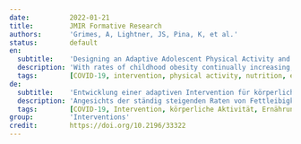 ```yaml
---
date:          2022-01-21
title:         JMIR Formative Research
authors:       'Grimes, A, Lightner, JS, Pina, K, et al.'
status:        default
en:
  subtitle:    'Designing an Adaptive Adolescent Physical Activity and Nutrition Intervention for COVID-19–Related Health Challenges: Formative Research Study'
  description: 'With rates of childhood obesity continually increasing, effective physical activity and nutrition interventions are needed. Formative research is used to tailor interventions to different cultural and geographic contexts and can be vital in adapting intervention strategies in the face of significant disruptive circumstances (like COVID-19). We conducted formative research via in-person and web-based focus groups among middle schoolers and parents to better understand the facilitators and barriers to physical activity and fruit and vegetable consumption and to inform the design of a large intervention for a low-income, urban setting in the US Midwest. We conducted 2 phases of qualitative focus groups with parents (n=20) and 6th-9th grade middle schoolers (n=23). Phase 1 was conducted prior to the COVID-19 pandemic in late 2019, and phase 2 was conducted during the COVID-19 pandemic in the summer of 2020. Focus groups were transcribed and thematically coded using the Dedoose software. The main facilitators of physical activity prior to the pandemic included the opportunity to have fun, peer influence, competition (for some), and incentives, while the main barriers to physical activity were time constraints and social discomfort. The main facilitators of eating fruits and vegetables included parental influence, preparation technique, and convenience, while barriers included dislike of vegetables, time constraints, and preparation or freshness. During the pandemic, facilitators of physical activity remained the same, while additional barriers to physical activity such as lack of motivation and limited time spent outside of the home were reported. For fruit and vegetable consumption, both facilitators and barriers remained the same for both time periods. Additionally, for some participants, the pandemic offered an opportunity to offer more fruits and vegetables to middle schoolers throughout the day. Some themes identified were common to those reported in previous studies, such as peer influence on physical activity and parental influence on fruit and vegetable consumption. Novel themes such as lack of motivation to be active and limited time outside the home helped improve intervention adaptation, specifically during the COVID-19 pandemic. The continuity of formative research after a major unexpected change in the intervention context can be essential in targeting areas of an intervention that can be retained and those that need to be adjusted. '
  tags:        [COVID-19, intervention, physical activity, nutrition, exercise, young adult, teenager]
de:
  subtitle:    'Entwicklung einer adaptiven Intervention für körperliche Aktivität und Ernährung bei Jugendlichen mit COVID-19-bedingten Gesundheitsproblemen: Formative Forschungsstudie'
  description: 'Angesichts der ständig steigenden Raten von Fettleibigkeit bei Kindern werden wirksame Maßnahmen für körperliche Bewegung und Ernährung benötigt. Formative Forschung wird eingesetzt, um Interventionen auf unterschiedliche kulturelle und geografische Kontexte zuzuschneiden, und kann bei der Anpassung von Interventionsstrategien angesichts erheblicher Störfaktoren (wie COVID-19) entscheidend sein. Wir führten formative Forschung mittels persönlicher und webbasierter Fokusgruppen unter Mittelschülern und Eltern durch, um die Faktoren und Hindernisse für körperliche Aktivität und den Verzehr von Obst und Gemüse besser zu verstehen und die Gestaltung einer umfangreichen Intervention in einem städtischen Umfeld mit niedrigem Einkommen im Mittleren Westen der USA zu unterstützen. Wir führten 2 Phasen qualitativer Fokusgruppen mit Eltern (n=20) und Mittelschülern der 6. bis 9. Klasse (n=23) durch. Phase 1 wurde vor der COVID-19-Pandemie Ende 2019 und Phase 2 während der COVID-19-Pandemie im Sommer 2020 durchgeführt. Die Fokusgruppen wurden transkribiert und mit Hilfe der Software Dedoose thematisch kodiert. Zu den wichtigsten Faktoren, die körperliche Aktivität vor der Pandemie förderten, gehörten die Möglichkeit, Spaß zu haben, der Einfluss von Gleichaltrigen, Wettbewerb (für einige) und Anreize, während die wichtigsten Hindernisse für körperliche Aktivität Zeitmangel und soziales Unbehagen waren. Zu den wichtigsten Faktoren, die den Verzehr von Obst und Gemüse begünstigten, gehörten der Einfluss der Eltern, die Zubereitungsart und die Bequemlichkeit, während zu den Hindernissen die Abneigung gegen Gemüse, Zeitmangel und die Zubereitung oder Frische zählten. Während der Pandemie blieben die Faktoren, die die körperliche Betätigung erleichtern, gleich, während zusätzliche Hindernisse für die körperliche Betätigung wie mangelnde Motivation und begrenzte Zeit, die außerhalb des Hauses verbracht wird, gemeldet wurden. Was den Verzehr von Obst und Gemüse betrifft, so blieben sowohl die Faktoren als auch die Hindernisse in beiden Zeiträumen gleich. Darüber hinaus sahen einige Teilnehmer die Pandemie als Gelegenheit, Mittelschülern während des Tages mehr Obst und Gemüse anzubieten. Einige der ermittelten Themen waren denen aus früheren Studien ähnlich, z. B. der Einfluss von Gleichaltrigen auf körperliche Aktivität und der Einfluss der Eltern auf den Obst- und Gemüsekonsum. Neue Themen wie mangelnde Motivation, sich zu bewegen, und begrenzte Zeit außerhalb des Hauses trugen dazu bei, die Anpassung der Intervention zu verbessern, insbesondere während der COVID-19-Pandemie. Die Kontinuität der formativen Forschung nach einer größeren unerwarteten Veränderung des Interventionskontextes kann von entscheidender Bedeutung sein, um Bereiche einer Intervention zu ermitteln, die beibehalten werden können, und solche, die angepasst werden müssen. ' 
  tags:        [COVID-19, Intervention, körperliche Aktivität, Ernährung, Bewegung, junge Erwachsene, Teenager]
group:         'Interventions'
credit:        https://doi.org/10.2196/33322
---
```

